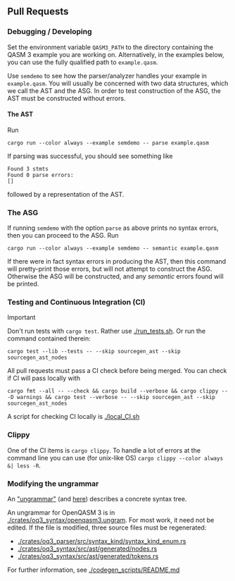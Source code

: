 ## Pull Requests

### Debugging / Developing

Set the environment variable `QASM3_PATH` to the directory containing the QASM 3 example you are working on.
Alternatively, in the examples below, you can use the fully qualified path to `example.qasm`.

Use `semdemo` to see how the parser/analyzer handles your example in `example.qasm`.
You will usually be concerned with two data structures, which we call the AST and the ASG.
In order to test construction of the ASG, the AST must be constructed without errors.

#### The AST

Run
```shell
cargo run --color always --example semdemo -- parse example.qasm
```
If parsing was successful, you should see something like
```
Found 3 stmts
Found 0 parse errors:
[]
```
followed by a representation of the AST.

### The ASG
If running `semdemo` with the option `parse` as above prints no syntax errors, then
you can proceed to the ASG. Run
```shell
cargo run --color always --example semdemo -- semantic example.qasm
```
If there were in fact syntax errors in producing the AST, then this command will
pretty-print those errors, but will not attempt to construct the ASG.
Otherwise the ASG will be constructed, and any *semantic* errors found will be
printed.

### Testing and Continuous Integration (CI)

> [!IMPORTANT]
> Don't run tests with `cargo test`. Rather use [./run_tests.sh](./run_tests.sh).
> Or run the command contained therein:
>
> `cargo test --lib --tests -- --skip sourcegen_ast --skip sourcegen_ast_nodes`

All pull requests must pass a CI check before being merged. You can check if CI will pass locally with
```shell
cargo fmt --all -- --check && cargo build --verbose && cargo clippy -- -D warnings && cargo test --verbose -- --skip sourcegen_ast --skip sourcegen_ast_nodes
```
A script for checking CI locally is [./local_CI.sh](./local_CI.sh)

### Clippy

One of the CI items is `cargo clippy`.
To handle a lot of errors at the command line you can use (for unix-like OS) `cargo clippy --color always &| less -R`.

### Modifying the ungrammar

An ["ungrammar"](https://docs.rs/ungrammar/latest/ungrammar/) (and [here](https://github.com/rust-analyzer/ungrammar)) describes a concrete syntax tree.

An ungrammar for OpenQASM 3 is
in [./crates/oq3_syntax/openqasm3.ungram](./crates/oq3_syntax/openqasm3.ungram).
For most work, it need not be edited.
If the file is modified,
three source files must be regenerated:
* [./crates/oq3_parser/src/syntax_kind/syntax_kind_enum.rs](./crates/oq3_parser/src/syntax_kind/syntax_kind_enum.rs)
* [./crates/oq3_syntax/src/ast/generated/nodes.rs](./crates/oq3_syntax/src/ast/generated/nodes.rs)
* [./crates/oq3_syntax/src/ast/generated/tokens.rs](./crates/oq3_syntax/src/ast/generated/tokens.rs)

For further information, see [./codegen_scripts/README.md](./codegen_scripts/README.md)

